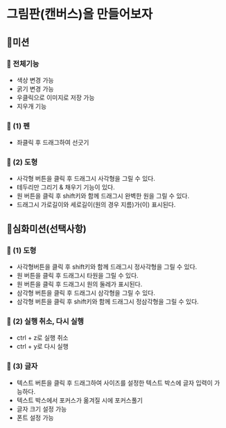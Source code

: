 # 그림판(캔버스)을 만들어보자

## 🚀미션
### 🎯 전체기능
- 색상 변경 가능
- 굵기 변경 가능
- 우클릭으로 이미지로 저장 가능
- 지우개 기능

### 🎯 (1) 펜
- 좌클릭 후 드래그하여 선긋기

### 🎯 (2) 도형
- 사각형 버튼을 클릭 후 드래그시 사각형을 그릴 수 있다.
- 테두리만 그리기 & 채우기 기능이 있다.
- 원 버튼을 클릭 후 shift키와 함께 드래그시 완벽한 원을 그릴 수 있다.
- 드래그시 가로길이와 세로길이(원의 경우 지름)가(이) 표시된다.

## 🚀심화미션(선택사항)
### 🎯 (1) 도형
- 사각형버튼을 클릭 후 shift키와 함께 드래그시 정사각형을 그릴 수 있다.
- 원 버튼을 클릭 후 드래그시 타원을 그릴 수 있다.
- 원 버튼을 클릭 후 드래그시 원의 둘레가 표시된다.
- 삼각형 버튼을 클릭 후 드래그시 삼각형을 그릴 수 있다.
- 삼각형 버튼을 클릭 후 shift키와 함께 드래그시 정삼각형을 그릴 수 있다.

### 🎯 (2) 실행 취소, 다시 실행
- ctrl + z로 실행 취소
- ctrl + y로 다시 실행

### 🎯 (3) 글자
- 텍스트 버튼을 클릭 후 드래그하여 사이즈를 설정한 텍스트 박스에 글자 입력이 가능하다.
- 텍스트 박스에서 포커스가 옮겨질 시에 포커스풀기
- 글자 크기 설정 가능
- 폰트 설정 가능
